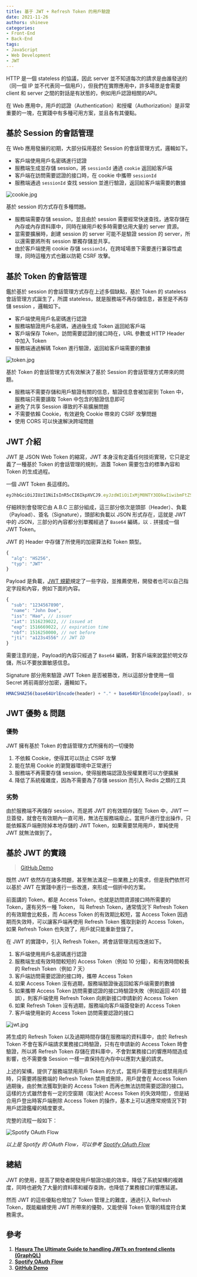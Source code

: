 ```yaml
---
title: 基于 JWT + Refresh Token 的用戶驗證
date: 2021-11-26
authors: shineve
categories:
- Front-End
- Back-End
tags:
- JavaScript
- Web Development
- JWT
---
```


HTTP 是一個 stateless 的協議，因此 server 並不知道每次的請求是由誰發送的（同一個 IP 並不代表同一個用戶），但我們在實際應用中，許多場景是會需要 client 和 server 之間的對話是有狀態的，例如用戶認證相關的API。

在 Web 應用中，用戶的認證（Authentication）和授權（Authorization）是非常重要的一塊，在實踐中有多種可用方案，並且各有其優點。

<!--truncate-->

## **基於 Session 的會話管理**

在 Web 應用發展的初期，大部分採用基於 Session 的會話管理方式，邏輯如下。

- 客戶端使用用戶名密碼進行認證
- 服務端生成並存儲 session，將 `sessionId` 通過 `cookie` 返回給客戶端
- 客戶端在訪問需要認證的接口時，在 cookie 中攜帶 `sessionId`
- 服務端通過 `sessionId` 查找 session 並進行驗證，返回給客戶端需要的數據

![cookie.jpg](cookie.jpg)

基於 session 的方式存在多種問題。

- 服務端需要存儲 session，並且由於 session 需要經常快速查找，通常存儲在內存或內存資料庫中，同時在線用戶較多時需要佔用大量的 server 資源。
- 當需要擴展時，創建 session 的 server 可能不是驗證 session 的 server，所以還需要將所有 session 單獨存儲並共享。
- 由於客戶端使用 cookie 存儲 `sessionId`，在跨域場景下需要進行兼容性處理，同時這種方式也難以防範 CSRF 攻擊。

## **基於 Token 的會話管理**

鑑於基於 session 的會話管理方式存在上述多個缺點，基於 Token 的 stateless 會話管理方式誕生了，所謂 stateless，就是服務端不再存儲信息，甚至是不再存儲 session ，邏輯如下。

- 客戶端使用用戶名密碼進行認證
- 服務端驗證用戶名密碼，通過後生成 Token 返回給客戶端
- 客戶端保存 Token，訪問需要認證的接口時在，URL 參數或 HTTP Header 中加入 Token
- 服務端通過解碼 Token 進行驗證，返回給客戶端需要的數據

![token.jpg](token.jpg)

基於 Token 的會話管理方式有效解決了基於 Session 的會話管理方式帶來的問題。

- 服務端不需要存儲和用戶驗證有關的信息，驗證信息會被加密到 Token 中，服務端只需要讀取 Token 中包含的驗證信息即可
- 避免了共享 Session 導致的不易擴展問題
- 不需要依賴 Cookie，有效避免 Cookie 帶來的 CSRF 攻擊問題
- 使用 CORS 可以快速解決跨域問題

## **JWT 介紹**

JWT 是 JSON Web Token 的縮寫，JWT 本身沒有定義任何技術實現，它只是定義了一種基於 Token 的會話管理的規則，涵蓋 Token 需要包含的標準內容和 Token 的生成過程。

一個 JWT Token 長這樣的。

```jsx
eyJhbGciOiJIUzI1NiIsInR5cCI6IkpXVCJ9.eyJzdWIiOiIxMjM0NTY3ODkwIiwibmFtZSI6IkpvaG4gRG9lIiwiaWF0IjoxNTE2MjM5MDIyfQ.SflKxwRJSMeKKF2QT4fwpMeJf36POk6yJV_adQssw5c
```

仔細辨別會發現它由 A.B.C 三部分組成，這三部分依次是頭部（Header）、負載（Payload）、簽名（Signature），頭部和負載以 JSON 形式存在，這就是 JWT 中的 JSON，三部分的內容都分別單獨經過了 `Base64` 編碼，以 `.` 拼接成一個 JWT Token。

JWT 的 Header 中存儲了所使用的加密算法和 Token 類型。

```jsx
{
  "alg": "HS256",
  "typ": "JWT"
}
```

Payload 是負載，[JWT 規範](https://en.wikipedia.org/wiki/JSON_Web_Token#Standard_fields)規定了一些字段，並推薦使用，開發者也可以自己指定字段和內容，例如下面的內容。

```jsx
{
  "sub": "1234567890",
  "name": "John Doe",
  "iss": "Hao", // issuer
  "iat": 1516239022, // issued at
  "exp": 1516669022, // expiration time
  "nbf": 1516250000, // not before
  "jti": "a123s4556" // JWT ID
}
```

需要注意的是，Payload的內容只經過了 `Base64` 編碼，對客戶端來說當於明文存儲，所以不要放置敏感信息。

Signature 部分用來驗證 JWT Token 是否被篡改，所以這部分會使用一個 Secret 將前兩部分加密，邏輯如下。

```jsx
HMACSHA256(base64UrlEncode(header) + "." + base64UrlEncode(payload), secret)
```

## **JWT 優勢 & 問題**

### 優勢

JWT 擁有基於 Token 的會話管理方式所擁有的一切優勢

1. 不依賴 Cookie，使得其可以防止 CSRF 攻擊
2. 能在禁用 Cookie 的瀏覽器環境中正常運行
3. 服務端不再需要存儲 session，使得服務端認證及授權業務可以方便擴展
4. 降低了系統複雜度，因為不需要為了存儲 session 而引入 Redis 之類的工具

### 劣勢

由於服務端不再儲存 session，而是將 JWT 的有效期存儲在 Token 中，JWT 一旦簽發，就會在有效期內一直可用，無法在服務端廢止。當用戶進行登出操作，只能依賴客戶端刪除掉本地存儲的 JWT Token，如果需要禁用用戶，單純使用 JWT 就無法做到了。

## **基於 JWT 的實踐**

> [GitHub Demo](https://github.com/shineve/jwt-tutorial)

既然 JWT 依然存在諸多問題，甚至無法滿足一些業務上的需求，但是我們依然可以基於 JWT 在實踐中進行一些改進，來形成一個折中的方案。

前面講的 Token，都是 Access Token，也就是訪問資源接口時所需要的 Token，還有另外一種 Token， 叫 Refresh Token，通常情況下 Refresh Token 的有效期會比較長，而 Access Token 的有效期比較短，當 Access Token 因過期而失效時，可以讓客戶端再使用 Refresh Token 獲取到新的 Access Token，如果 Refresh Token 也失效了，用戶就只能重新登錄了。

在 JWT 的實踐中，引入 Refresh Token，將會話管理流程改進如下。

1. 客戶端使用用戶名密碼進行認證
2. 服務端生成有效時間較短的 Access Token（例如 10 分鐘），和有效時間較長的 Refresh Token（例如 7 天）
3. 客戶端訪問需要認證的接口時，攜帶 Access Token
4. 如果 Access Token 沒有過期，服務端驗證後返回給客戶端需要的數據
5. 如果攜帶 Access Token 訪問需要認證的接口時驗證失敗（例如返回 401 錯誤），則客戶端使用 Refresh Token 向刷新接口申請新的 Access Token
6. 如果 Refresh Token 沒有過期，服務端向客戶端簽發新的 Access Token
7. 客戶端使用新的 Access Token 訪問需要認證的接口

![jwt.jpg](jwt.jpg)

將生成的 Refresh Token 以及過期時間存儲在服務端的資料庫中，由於 Refresh Token 不會在客戶端請求業務接口時驗證，只有在申請新的 Access Token 時會驗證，所以將 Refresh Token 存儲在資料庫中，不會對業務接口的響應時間造成影響，也不需要像 Session 一樣一直保持在內存中以應對大量的請求。

上述的架構，提供了服務端禁用用戶 Token 的方式，當用戶需要登出或禁用用戶時，只需要將服務端的 Refresh Token 禁用或刪除，用戶就會在 Access Token 過期後，由於無法獲取到新的 Access Token 而再也無法訪問需要認證的接口。這樣的方式雖然會有一定的空窗期（取決於 Access Token 的失效時間），但是結合用戶登出時客戶端刪除 Access Token 的操作，基本上可以適應常規情況下對用戶認證鑑權的精度要求。

完整的流程一般如下：

![Spotify OAuth Flow](spotify-oauth-flow.jpg)

*以上是 Spotify 的 OAuth Flow，可以參考 [Spotify OAuth Flow](https://developer.spotify.com/documentation/general/guides/authorization-guide/#authorization-code-flow)*

## **總結**

JWT 的使用，提高了開發者開發用戶驗證功能的效率，降低了系統架構的複雜度，同時也避免了大量的資料庫和緩存查詢，也降低了業務接口的響應延遲。

然而 JWT 的這些優點也增加了 Token 管理上的難度，通過引入 Refresh Token，既能繼續使用 JWT 所帶來的優勢，又能使得 Token 管理的精度符合業務需求。

## 參考

1. **[Hasura The Ultimate Guide to handling JWTs on frontend clients (GraphQL)](https://hasura.io/blog/best-practices-of-using-jwt-with-graphql/)**
2. **[Spotify OAuth Flow](https://developer.spotify.com/documentation/general/guides/authorization-guide/#authorization-code-flow)**
3. **[GitHub Demo](https://github.com/shineve/jwt-tutorial)**
